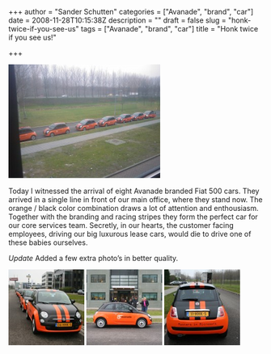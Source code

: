 +++
author = "Sander Schutten"
categories = ["Avanade", "brand", "car"]
date = 2008-11-28T10:15:38Z
description = ""
draft = false
slug = "honk-twice-if-you-see-us"
tags = ["Avanade", "brand", "car"]
title = "Honk twice if you see us!"

+++


![](/images/image_003-300x225.jpg "Avanade branded cars")

Today I witnessed the arrival of eight Avanade branded Fiat 500 cars. They arrived in a single line in front of our main office, where they stand now. The orange / black color combination draws a lot of attention and enthousiasm. Together with the branding and racing stripes they form the perfect car for our core services team. Secretly, in our hearts, the customer facing employees, driving our big luxurous lease cars, would die to drive one of these babies ourselves.

 

 

 

*Update* Added a few extra photo’s in better quality.

[![](/images/fiat002-150x150.jpg "fiat002")](/images/fiat002.jpg) [![](/images/fiat003-150x150.jpg "fiat003")](/images/fiat003.jpg) [![](/images/fiat004-150x150.jpg "fiat004")](/images/fiat004.jpg)

